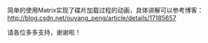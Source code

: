 简单的使用Matrix实现了碟片加载过程的动画，具体讲解可以参考博客：http://blog.csdn.net/ouyang_peng/article/details/17185657

请各位多多支持，谢谢啦！


